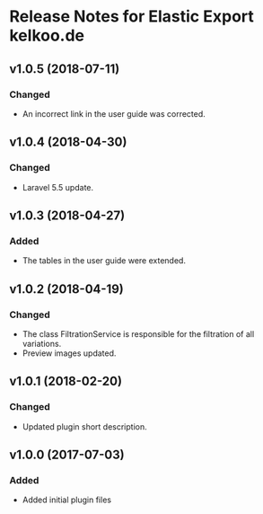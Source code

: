 # Release Notes for Elastic Export kelkoo.de

## v1.0.5 (2018-07-11)

### Changed
- An incorrect link in the user guide was corrected.

## v1.0.4 (2018-04-30)

### Changed
- Laravel 5.5 update.

## v1.0.3 (2018-04-27)

### Added
- The tables in the user guide were extended.

## v1.0.2 (2018-04-19)

### Changed
- The class FiltrationService is responsible for the filtration of all variations.
- Preview images updated.

## v1.0.1 (2018-02-20)

### Changed
- Updated plugin short description.

## v1.0.0 (2017-07-03)
 
### Added
- Added initial plugin files